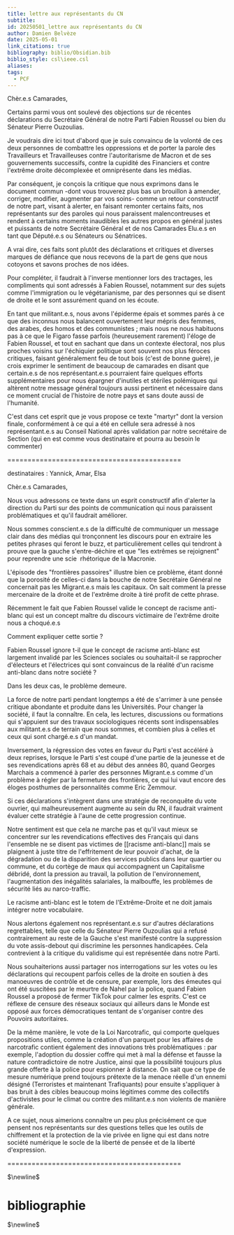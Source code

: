 ```yaml
---
title: lettre aux représentants du CN
subtitle: 
id: 20250501_lettre aux représentants du CN
author: Damien Belvèze
date: 2025-05-01
link_citations: true
bibliography: biblio/Obsidian.bib
biblio_style: csl\ieee.csl
aliases: 
tags:
  - PCF
---
```

Chèr.e.s Camarades, 

  

Certains parmi vous ont soulevé des objections sur de récentes déclarations du Secrétaire Général de notre Parti Fabien Roussel ou bien du Sénateur Pierre Ouzoulias. 

Je voudrais dire ici tout d'abord que je suis convaincu de la volonté de ces deux personnes de combattre les oppressions et de porter la parole des Travailleurs et Travailleuses contre l'autoritarisme de Macron et de ses gouvernements successifs, contre la cupidité des Financiers et contre l'extrême droite décomplexée et omniprésente dans les médias. 

  

Par conséquent, je conçois la critique que nous exprimons dans le document commun -dont vous trouverez plus bas un brouillon à amender, corriger, modifier, augmenter par vos soins- comme un retour constructif de notre part, visant à alerter, en faisant remonter certains faits, nos représentants sur des paroles qui nous paraissent malencontreuses et rendent à certains moments inaudibles les autres propos en général justes et puissants de notre Secrétaire Général et de nos Camarades Elu.e.s en tant que Député.e.s ou Sénateurs ou Sénatrices.

  

A vrai dire, ces faits sont plutôt des déclarations et critiques et diverses marques de défiance que nous recevons de la part de gens que nous cotoyons et savons proches de nos idées. 

Pour compléter, il faudrait à l'inverse mentionner lors des tractages, les compliments qui sont adressés à Fabien Roussel, notamment sur des sujets comme l'immigration ou le végétarianisme, par des personnes qui se disent de droite et le sont assurément quand on les écoute.

  

En tant que militant.e.s, nous avons l'épiderme épais et sommes parés à ce que des inconnus nous balancent ouvertement leur mépris des femmes, des arabes, des homos et des communistes ; mais nous ne nous habituons pas à ce que le Figaro fasse parfois (heureusement rarement) l'éloge de Fabien Roussel, et tout en sachant que dans un contexte électoral, nos plus proches voisins sur l'échiquier politique sont souvent nos plus féroces critiques, faisant généralement feu de tout bois (c'est de bonne guère), je crois exprimer le sentiment de beaucoup de camarades en disant que certain.e.s de nos représentant.e.s pourraient faire quelques efforts supplémentaires pour nous épargner d'inutiles et stériles polémiques qui altèrent notre message général toujours aussi pertinent et nécessaire dans ce moment crucial de l'histoire de notre pays et sans doute aussi de l'humanité. 

  

C'est dans cet esprit que je vous propose ce texte "martyr" dont la version finale, conformément à ce qui a été en cellule sera adressé à nos représentant.e.s au Conseil National après validation par notre secrétaire de Section (qui en est comme vous destinataire et pourra au besoin le commenter)

  

===========================================


destinataires : Yannick, Amar, Elsa

  

Chèr.e.s Camarades, 

  

Nous vous adressons ce texte dans un esprit constructif afin d'alerter la direction du Parti sur des points de communication qui nous paraissent problématiques et qu'il faudrait améliorer. 

  

Nous sommes conscient.e.s de la difficulté de communiquer un message clair dans des médias qui tronçonnent les discours pour en extraire les petites phrases qui feront le buzz, et particulièrement celles qui tendront à prouve que la gauche s'entre-déchire et que "les extrêmes se rejoignent" pour reprendre une scie  rhétorique de la Macronie. 

L'épisode des "frontières passoires" illustre bien ce problème, étant donné que la porosité de celles-ci dans la bouche de notre Secrétaire Général ne concernait pas les Migrant.e.s mais les capitaux. On sait comment la presse mercenaire de la droite et de l'extrême droite à tiré profit de cette phrase.

  

Récemment le fait que Fabien Roussel valide le concept de racisme anti-blanc qui est un concept maître du discours victimaire de l'extrême droite nous a choqué.e.s

Comment expliquer cette sortie ? 

Fabien Roussel ignore t-il que le concept de racisme anti-blanc est largement invalidé par les Sciences sociales ou souhaitait-il se rapprocher d'électeurs et l'électrices qui sont convaincus de la réalité d'un racisme anti-blanc dans notre société ?

Dans les deux cas, le problème demeure. 

La force de notre parti pendant longtemps a été de s'arrimer à une pensée critique abondante et produite dans les Universités. Pour changer la société, il faut la connaître. En cela, les lectures, discussions ou formations qui s'appuient sur des travaux sociologiques récents sont indispensables aux militant.e.s de terrain que nous sommes, et combien plus à celles et ceux qui sont chargé.e.s d'un mandat. 

  

Inversement, la régression des votes en faveur du Parti s'est accéléré à deux reprises, lorsque le Parti s'est coupé d'une partie de la jeunesse et de ses revendications après 68 et au début des années 80, quand Georges Marchais a commencé à parler des personnes Migrant.e.s comme d'un problème à régler par la fermeture des frontières, ce qui lui vaut encore des éloges posthumes de personnalités comme Eric Zemmour. 

  

Si ces déclarations s'intègrent dans une stratégie de reconquête du vote ouvrier, qui malheureusement augmente au sein du RN, il faudrait vraiment évaluer cette stratégie à l'aune de cette progression continue. 

Notre sentiment est que cela ne marche pas et qu'il vaut mieux se concentrer sur les revendications effectives des Français qui dans l'ensemble ne se disent pas victimes de [[racisme anti-blanc]] mais se plaignent à juste titre de l'effritement de leur pouvoir d'achat, de la dégradation ou de la disparition des services publics dans leur quartier ou commune, et du cortège de maux qui accompagnent un Capitalisme débridé, dont la pression au travail, la pollution de l'environnement, l'augmentation des inégalités salariales, la malbouffe, les problèmes de sécurité liés au narco-traffic. 

Le racisme anti-blanc est le totem de l'Extrême-Droite et ne doit jamais intégrer notre vocabulaire.

  

Nous alertons également nos représentant.e.s sur d'autres déclarations regrettables, telle que celle du Sénateur Pierre Ouzoulias qui a refusé contrairement au reste de la Gauche s'est manifesté contre la suppression du vote assis-debout qui discrimine les personnes handicapées. Cela contrevient à la critique du validisme qui est représentée dans notre Parti. 

  

Nous souhaiterions aussi partager nos interrogations sur les votes ou les déclarations qui recoupent parfois celles de la droite en soutien à des manoeuvres de contrôle et de censure, par exemple, lors des émeutes qui ont été suscitées par le meurtre de Nahel par la police, quand Fabien Roussel a proposé de fermer TikTok pour calmer les esprits. C'est ce réflexe de censure des réseaux sociaux qui ailleurs dans le Monde est opposé aux forces démocratiques tentant de s'organiser contre des Pouvoirs autoritaires.

De la même manière, le vote de la Loi Narcotrafic, qui comporte quelques propositions utiles, comme la création d'un parquet pour les affaires de narcotrafic contient également des innovations très problématiques : par exemple, l'adoption du dossier coffre qui met à mal la défense et fausse la nature contradictoire de notre Justice, ainsi que la possibilité toujours plus grande offerte à la police pour espionner à distance. On sait que ce type de mesure numérique prend toujours prétexte de la menace réelle d'un ennemi désigné (Terroristes et maintenant Trafiquants) pour ensuite s'appliquer à bas bruit à des cibles beaucoup moins légitimes comme des collectifs d'activistes pour le climat ou contre des militant.e.s non violents de manière générale. 

A ce sujet, nous aimerions connaître un peu plus précisément ce que pensent nos représentants sur des questions telles que les outils de chiffrement et la protection de la vie privée en ligne qui est dans notre société numérique le socle de la liberté de pensée et de la liberté d'expression.

  

  

===========================================


$\newline$
# bibliographie
$\newline$






